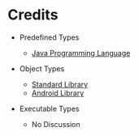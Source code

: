 # Credits

- Predefined Types
	- [Java Programming Language](https://docs.oracle.com/en/java/javase/11/)

- Object Types
	- [Standard Library](https://docs.oracle.com/en/java/javase/11/docs/api/index.html)
	- [Android Library](https://developer.android.google.cn/reference/)

- Executable Types
	- No Discussion
